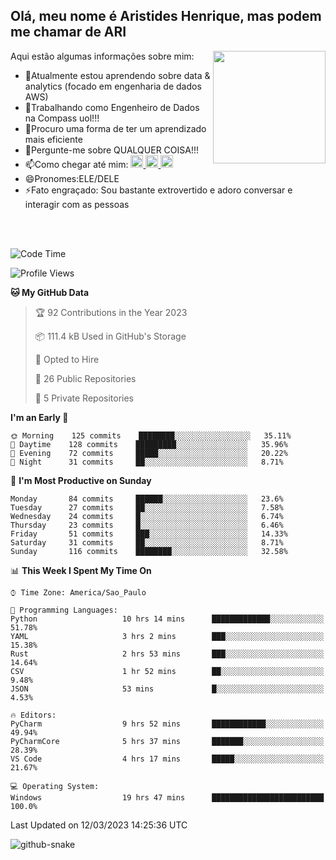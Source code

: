 ## Olá, meu nome é Aristides Henrique, mas podem me chamar de ARI

<div >
Aqui estão algumas informações sobre mim:<img align="right" height="180em" src="https://user-images.githubusercontent.com/97318481/177042589-45d62122-82a9-4a32-b3a7-87b322825b2f.png">
</div>

- 🌱Atualmente estou aprendendo sobre data & analytics (focado em engenharia de dados AWS)
- 👯Trabalhando como Engenheiro de Dados na Compass uol!!!
- 🤔Procuro uma forma de ter um aprendizado mais eficiente
- 💬Pergunte-me sobre QUALQUER COISA!!!
- 📫Como chegar até mim:
  <a href="https://www.instagram.com/aryhenry/" target="_blank">
  <img src="https://img.shields.io/badge/-Instagram-%23E4405F?style=for-the-badge&logo=instagram&logoColor=black" height="20px">
  </a>
  <a href="https://www.linkedin.com/in/aristides-henrique/" target="_blank">
  <img src="https://img.shields.io/badge/-LinkedIn-%230077B5?style=for-the-badge&logo=linkedin&logoColor=black" height="20px">
  </a> 
  <a href="mailto:arihenriqueuna@gmail.com">
  <img src="https://img.shields.io/badge/-Gmail-%23333?style=for-the-badge&logo=gmail&logoColor=white" height="20px">
  </a>
- 😄Pronomes:ELE/DELE
- ⚡Fato engraçado: Sou bastante extrovertido e adoro conversar e interagir com as pessoas
<br/>
<br/>


<!--START_SECTION:waka-->
![Code Time](http://img.shields.io/badge/Code%20Time-473%20hrs%2038%20mins-blue)

![Profile Views](http://img.shields.io/badge/Profile%20Views-199-blue)

**🐱 My GitHub Data** 

> 🏆 92 Contributions in the Year 2023
 > 
> 📦 111.4 kB Used in GitHub's Storage 
 > 
> 💼 Opted to Hire
 > 
> 📜 26 Public Repositories 
 > 
> 🔑 5 Private Repositories  
 > 
**I'm an Early 🐤** 

```text
🌞 Morning    125 commits    ████████░░░░░░░░░░░░░░░░░   35.11% 
🌇 Daytime    128 commits    █████████░░░░░░░░░░░░░░░░   35.96% 
🌃 Evening    72 commits     █████░░░░░░░░░░░░░░░░░░░░   20.22% 
🌙 Night      31 commits     ██░░░░░░░░░░░░░░░░░░░░░░░   8.71%

```
📅 **I'm Most Productive on Sunday** 

```text
Monday       84 commits     ██████░░░░░░░░░░░░░░░░░░░   23.6% 
Tuesday      27 commits     ██░░░░░░░░░░░░░░░░░░░░░░░   7.58% 
Wednesday    24 commits     █░░░░░░░░░░░░░░░░░░░░░░░░   6.74% 
Thursday     23 commits     █░░░░░░░░░░░░░░░░░░░░░░░░   6.46% 
Friday       51 commits     ███░░░░░░░░░░░░░░░░░░░░░░   14.33% 
Saturday     31 commits     ██░░░░░░░░░░░░░░░░░░░░░░░   8.71% 
Sunday       116 commits    ████████░░░░░░░░░░░░░░░░░   32.58%

```


📊 **This Week I Spent My Time On** 

```text
⌚︎ Time Zone: America/Sao_Paulo

💬 Programming Languages: 
Python                   10 hrs 14 mins      █████████████░░░░░░░░░░░░   51.78% 
YAML                     3 hrs 2 mins        ███░░░░░░░░░░░░░░░░░░░░░░   15.38% 
Rust                     2 hrs 53 mins       ███░░░░░░░░░░░░░░░░░░░░░░   14.64% 
CSV                      1 hr 52 mins        ██░░░░░░░░░░░░░░░░░░░░░░░   9.48% 
JSON                     53 mins             █░░░░░░░░░░░░░░░░░░░░░░░░   4.53%

🔥 Editors: 
PyCharm                  9 hrs 52 mins       ████████████░░░░░░░░░░░░░   49.94% 
PyCharmCore              5 hrs 37 mins       ███████░░░░░░░░░░░░░░░░░░   28.39% 
VS Code                  4 hrs 17 mins       █████░░░░░░░░░░░░░░░░░░░░   21.67%

💻 Operating System: 
Windows                  19 hrs 47 mins      █████████████████████████   100.0%

```


 Last Updated on 12/03/2023 14:25:36 UTC
<!--END_SECTION:waka-->


<picture>
  <source media="(prefers-color-scheme: dark)" srcset="github-snake-dark.svg" />
  <source media="(prefers-color-scheme: light)" srcset="github-snake.svg" />
  <img alt="github-snake" src="github-snake.svg" />
</picture>
